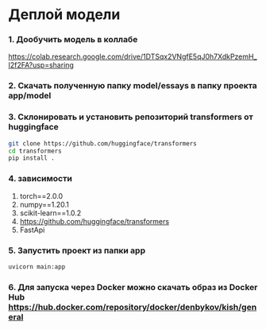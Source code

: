 # Деплой модели
### 1. Дообучить модель в коллабе

https://colab.research.google.com/drive/1DTSqx2VNgfE5qJ0h7XdkPzemH_I2f2FA?usp=sharing

### 2. Скачать полученную папку model/essays в папку проекта app/model

### 3. Склонировать и установить репозиторий transformers от huggingface

```bash
git clone https://github.com/huggingface/transformers
cd transformers
pip install .
```
### 4. зависимости
1. torch==2.0.0
2. numpy==1.20.1
3. scikit-learn==1.0.2
4. https://github.com/huggingface/transformers
5. FastApi
### 5. Запустить проект из папки app

```bash
uvicorn main:app
```
### 6. Для запуска через Docker можно скачать образ из Docker Hub https://hub.docker.com/repository/docker/denbykov/kish/general
